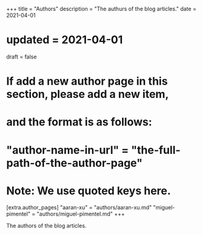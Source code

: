 +++
title = "Authors"
description = "The authurs of the blog articles."
date = 2021-04-01
# updated = 2021-04-01
draft = false

# If add a new author page in this section, please add a new item,
# and the format is as follows:
#
# "author-name-in-url" = "the-full-path-of-the-author-page"
#
# Note: We use quoted keys here.
[extra.author_pages]
"aaran-xu" = "authors/aaran-xu.md"
"miguel-pimentel" = "authors/miguel-pimentel.md"
+++

The authors of the blog articles.
